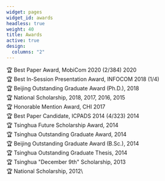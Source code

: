 ```yaml
---
widget: pages
widget_id: awards
headless: true
weight: 40
title: Awards
active: true
design:
  columns: "2"
---
```

:trophy: Best Paper Award, MobiCom 2020 (2/384) 2020\
:trophy: Best In-Session Presentation Award, INFOCOM 2018 (1/4)\
:trophy: Beijing Outstanding Graduate Award (Ph.D.), 2018\
:trophy: National Scholarship, 2018, 2017, 2016, 2015\
:trophy: Honorable Mention Award, CHI 2017\
:trophy: Best Paper Candidate, ICPADS 2014 (4/323) 2014\
:trophy: Tsinghua Future Scholarship Award, 2014\
:trophy: Tsinghua Outstanding Graduate Award, 2014\
:trophy: Beijing Outstanding Graduate Award (B.Sc.), 2014\
:trophy: Tsinghua Outstanding Graduate Thesis, 2014\
:trophy: Tsinghua "December 9th" Scholarship, 2013\
:trophy: National Scholarship, 2012\
